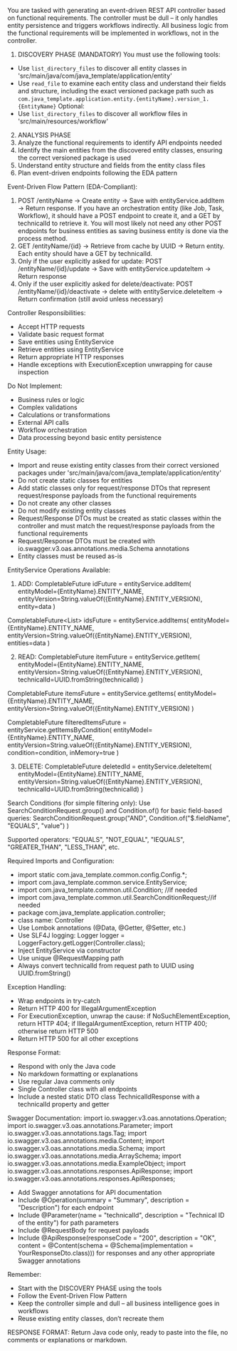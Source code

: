 
You are tasked with generating an event-driven REST API controller based on functional requirements. 
The controller must be dull – it only handles entity persistence and triggers workflows indirectly.
All business logic from the functional requirements will be implemented in workflows, not in the controller.

1. DISCOVERY PHASE (MANDATORY)
   You must use the following tools:
* Use `list_directory_files` to discover all entity classes in 'src/main/java/com/java_template/application/entity'
* Use `read_file` to examine each entity class and understand their fields and structure, including the exact versioned package path such as `com.java_template.application.entity.{entityName}.version_1.{EntityName}`
Optional:
* Use `list_directory_files` to discover all workflow files in 'src/main/resources/workflow'

2. ANALYSIS PHASE
3. Analyze the functional requirements to identify API endpoints needed
4. Identify the main entities from the discovered entity classes, ensuring the correct versioned package is used
5. Understand entity structure and fields from the entity class files
6. Plan event-driven endpoints following the EDA pattern

Event-Driven Flow Pattern (EDA-Compliant):

1. POST /entityName → Create entity → Save with entityService.addItem → Return response. If you have an orchestration entity (like Job, Task, Workflow), it should have a POST endpoint to create it, and a GET by technicalId to retrieve it. You will most likely not need any other POST endpoints for business entities as saving business entity is done via the process method.
2. GET /entityName/{id} → Retrieve from cache by UUID → Return entity. Each entity should have a GET by technicalId.
3. Only if the user explicitly asked for update: POST /entityName/{id}/update → Save with entityService.updateItem → Return response
4. Only if the user explicitly asked for delete/deactivate: POST /entityName/{id}/deactivate → delete with entityService.deleteItem → Return confirmation (still avoid unless necessary)

Controller Responsibilities:

* Accept HTTP requests
* Validate basic request format
* Save entities using EntityService
* Retrieve entities using EntityService
* Return appropriate HTTP responses
* Handle exceptions with ExecutionException unwrapping for cause inspection

Do Not Implement:

* Business rules or logic
* Complex validations
* Calculations or transformations
* External API calls
* Workflow orchestration
* Data processing beyond basic entity persistence

Entity Usage:

* Import and reuse existing entity classes from their correct versioned packages under 'src/main/java/com/java_template/application/entity'
* Do not create static classes for entities
* Add static classes only for request/response DTOs that represent request/response payloads from the functional requirements
* Do not create any other classes
* Do not modify existing entity classes
* Request/Response DTOs must be created as static classes within the controller and must match the request/response payloads from the functional requirements
* Request/Response DTOs must be created with io.swagger.v3.oas.annotations.media.Schema annotations
* Entity classes must be reused as-is

EntityService Operations Available:
1. ADD:
   CompletableFuture<UUID> idFuture = entityService.addItem(
   entityModel={EntityName}.ENTITY_NAME,
   entityVersion=String.valueOf({EntityName}.ENTITY_VERSION),
   entity=data
   )

CompletableFuture\<List<UUID>> idsFuture = entityService.addItems(
entityModel={EntityName}.ENTITY_NAME,
entityVersion=String.valueOf({EntityName}.ENTITY_VERSION),
entities=data
)

2. READ:
   CompletableFuture<ObjectNode> itemFuture = entityService.getItem(
   entityModel={EntityName}.ENTITY_NAME,
   entityVersion=String.valueOf({EntityName}.ENTITY_VERSION),
   technicalId=UUID.fromString(technicalId)
   )

CompletableFuture<ArrayNode> itemsFuture = entityService.getItems(
entityModel={EntityName}.ENTITY_NAME,
entityVersion=String.valueOf({EntityName}.ENTITY_VERSION)
)

CompletableFuture<ArrayNode> filteredItemsFuture = entityService.getItemsByCondition(
entityModel={EntityName}.ENTITY_NAME,
entityVersion=String.valueOf({EntityName}.ENTITY_VERSION),
condition=condition,
inMemory=true
)

3. DELETE:
   CompletableFuture<UUID> deletedId = entityService.deleteItem(
   entityModel={EntityName}.ENTITY_NAME,
   entityVersion=String.valueOf({EntityName}.ENTITY_VERSION),
   technicalId=UUID.fromString(technicalId)
   )

Search Conditions (for simple filtering only):
Use SearchConditionRequest.group() and Condition.of() for basic field-based queries:
SearchConditionRequest.group("AND",
Condition.of("$.fieldName", "EQUALS", "value")
)

Supported operators: "EQUALS", "NOT_EQUAL", "IEQUALS", "GREATER_THAN", "LESS_THAN", etc.

Required Imports and Configuration:
* import static com.java_template.common.config.Config.*;
* import com.java_template.common.service.EntityService;
* import com.java_template.common.util.Condition; //if needed
* import com.java_template.common.util.SearchConditionRequest;//if needed
* package com.java_template.application.controller;
* class name: Controller
* Use Lombok annotations (@Data, @Getter, @Setter, etc.)
* Use SLF4J logging: Logger logger = LoggerFactory.getLogger(Controller.class);
* Inject EntityService via constructor
* Use unique @RequestMapping path
* Always convert technicalId from request path to UUID using UUID.fromString()

Exception Handling:
* Wrap endpoints in try-catch
* Return HTTP 400 for IllegalArgumentException
* For ExecutionException, unwrap the cause: if NoSuchElementException, return HTTP 404; if IllegalArgumentException, return HTTP 400; otherwise return HTTP 500
* Return HTTP 500 for all other exceptions

Response Format:
* Respond with only the Java code
* No markdown formatting or explanations
* Use regular Java comments only
* Single Controller class with all endpoints
* Include a nested static DTO class TechnicalIdResponse with a technicalId property and getter

Swagger Documentation:
import io.swagger.v3.oas.annotations.Operation;
import io.swagger.v3.oas.annotations.Parameter;
import io.swagger.v3.oas.annotations.tags.Tag;
import io.swagger.v3.oas.annotations.media.Content;
import io.swagger.v3.oas.annotations.media.Schema;
import io.swagger.v3.oas.annotations.media.ArraySchema;
import io.swagger.v3.oas.annotations.media.ExampleObject;
import io.swagger.v3.oas.annotations.responses.ApiResponse;
import io.swagger.v3.oas.annotations.responses.ApiResponses;

* Add Swagger annotations for API documentation
* Include @Operation(summary = "Summary", description = "Description") for each endpoint
* Include @Parameter(name = "technicalId", description = "Technical ID of the entity") for path parameters
* Include @RequestBody for request payloads
* Include @ApiResponse(responseCode = "200", description = "OK", content = @Content(schema = @Schema(implementation = YourResponseDto.class))) for responses
and any other appropriate Swagger annotations

Remember:
* Start with the DISCOVERY PHASE using the tools
* Follow the Event-Driven Flow Pattern
* Keep the controller simple and dull – all business intelligence goes in workflows
* Reuse existing entity classes, don’t recreate them

RESPONSE FORMAT: Return Java code only, ready to paste into the file, no comments or explanations or markdown.
